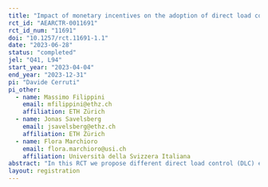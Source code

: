 ```yaml
---
title: "Impact of monetary incentives on the adoption of direct load control electricity tariffs by residential consumers"
rct_id: "AEARCTR-0011691"
rct_id_num: "11691"
doi: "10.1257/rct.11691-1.1"
date: "2023-06-28"
status: "completed"
jel: "Q41, L94"
start_year: "2023-04-04"
end_year: "2023-12-31"
pi: "Davide Cerruti"
pi_other:
  - name: Massimo Filippini
    email: mfilippini@ethz.ch
    affiliation: ETH Zürich
  - name: Jonas Savelsberg
    email: jsavelsberg@ethz.ch
    affiliation: ETH Zürich
  - name: Flora Marchioro
    email: flora.marchioro@usi.ch
    affiliation: Università della Svizzera Italiana
abstract: "In this RCT we propose different direct load control (DLC) electricity tariffs to a sample of residential customers. The goal is to measure how different monetary incentives and different ways of presenting tariff information influence the adoption of DLC tariffs."
layout: registration
---
```


